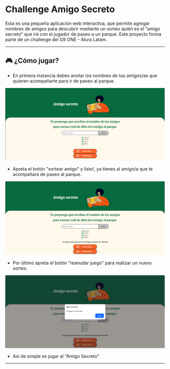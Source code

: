 <h1>Challenge Amigo Secreto</h1>

Esta es una pequeña aplicación web interactiva, que permite agregar nombres de amigos para descubrir mediante un sorteo quién es el "amigo secreto" que irá con el jugador de paseo a un parque. Este proyecto forma parte de un challenge del G9 ONE - Alura Latam.

___

<h2>🎮 ¿Cómo jugar?</h2>

* En primera instancia debes anotar los nombres de tus amigos/as que quieren acompañarte para ir de paseo al parque.

![Ejemplo de amigos/as a sortear](./assets/img/ejemplo_amigos.png)

* Apreta el botón "sortear amigo" y listo!, ya tienes al amigo/a que te acompañará de paseo al parque.

![Ejemplo de amigos/as a sortear](./assets/img/ejemplo_sorteoamigo.png)

* Por último apreta el botón "reanudar juego" para realizar un nuevo sorteo.

![Ejemplo de amigos/as a sortear](./assets/img/ejemplo_reanudarjuego.png)

* Así de simple es jugar al "Amigo Secreto"

___
